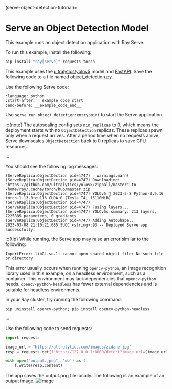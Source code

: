 (serve-object-detection-tutorial)=

# Serve an Object Detection Model
This example runs an object detection application with Ray Serve.

To run this example, install the following:

```bash
pip install "ray[serve]" requests torch
```

This example uses the [ultralytics/yolov5](https://github.com/ultralytics/yolov5) model and [FastAPI](https://fastapi.tiangolo.com/). Save the following code to a file named object_detection.py.

Use the following Serve code:
```{literalinclude} ../doc_code/object_detection.py
:language: python
:start-after: __example_code_start__
:end-before: __example_code_end__
```

Use `serve run object_detection:entrypoint` to start the Serve application.

:::{note}
The autoscaling config sets `min_replicas` to 0, which means the deployment starts with no `ObjectDetection` replicas. These replicas spawn only when a request arrives. After a period time when no requests arrive, Serve downscales `ObjectDetection` back to 0 replicas to save GPU resources.

:::

You should see the following log messages:
```text
(ServeReplica:ObjectDection pid=4747)   warnings.warn(
(ServeReplica:ObjectDection pid=4747) Downloading: "https://github.com/ultralytics/yolov5/zipball/master" to /home/ray/.cache/torch/hub/master.zip
(ServeReplica:ObjectDection pid=4747) YOLOv5 🚀 2023-3-8 Python-3.9.16 torch-1.13.0+cu116 CUDA:0 (Tesla T4, 15110MiB)
(ServeReplica:ObjectDection pid=4747) 
(ServeReplica:ObjectDection pid=4747) Fusing layers... 
(ServeReplica:ObjectDection pid=4747) YOLOv5s summary: 213 layers, 7225885 parameters, 0 gradients
(ServeReplica:ObjectDection pid=4747) Adding AutoShape... 
2023-03-08 21:10:21,685 SUCC <string>:93 -- Deployed Serve app successfully.
```

:::{tip}
While running, the Serve app may raise an error similar to the following:

```
ImportError: libGL.so.1: cannot open shared object file: No such file or directory
```

This error usually occurs when running `opencv-python`, an image recognition library used in this example, on a headless environment, such as a container. This environment may lack dependencies that `opencv-python` needs. `opencv-python-headless` has fewer external dependencies and is suitable for headless environments.

In your Ray cluster, try running the following command:

```
pip uninstall opencv-python; pip install opencv-python-headless
```

:::

Use the following code to send requests:
```python
import requests

image_url = "https://ultralytics.com/images/zidane.jpg"
resp = requests.get(f"http://127.0.0.1:8000/detect?image_url={image_url}")

with open("output.jpeg", 'wb') as f:
    f.write(resp.content)
```
The app saves the output.png file locally. The following is an example of an output image.
![image](https://raw.githubusercontent.com/ray-project/images/master/docs/serve/object_detection_output.jpeg)
